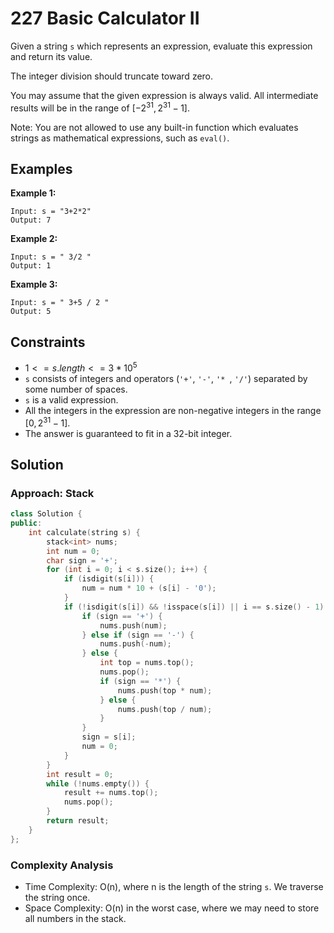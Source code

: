 # 227 Basic Calculator II

Given a string `s` which represents an expression, evaluate this expression and return its value.

The integer division should truncate toward zero.

You may assume that the given expression is always valid. All intermediate results will be in the range of $[-2^31, 2^31 - 1]$.

Note: You are not allowed to use any built-in function which evaluates strings as mathematical expressions, such as `eval()`.

## Examples

**Example 1:**
```
Input: s = "3+2*2"
Output: 7
```
**Example 2:**
```
Input: s = " 3/2 "
Output: 1
```

**Example 3:**
```
Input: s = " 3+5 / 2 "
Output: 5
```
## Constraints
- $1 <= s.length <= 3 * 10^5$
- `s` consists of integers and operators (`'+'`, `'-'`, `'*
`, `'/'`) separated by some number of spaces.
- `s` is a valid expression.
- All the integers in the expression are non-negative integers in the range $[0, 2^{31} - 1]$.
- The answer is guaranteed to fit in a 32-bit integer.
## Solution

### Approach: Stack
```cpp
class Solution {
public:
    int calculate(string s) {
        stack<int> nums;
        int num = 0;
        char sign = '+';
        for (int i = 0; i < s.size(); i++) {
            if (isdigit(s[i])) {
                num = num * 10 + (s[i] - '0');
            }
            if (!isdigit(s[i]) && !isspace(s[i]) || i == s.size() - 1) {
                if (sign == '+') {
                    nums.push(num);
                } else if (sign == '-') {
                    nums.push(-num);
                } else {
                    int top = nums.top();
                    nums.pop();
                    if (sign == '*') {
                        nums.push(top * num);
                    } else {
                        nums.push(top / num);
                    }
                }
                sign = s[i];
                num = 0;
            }
        }
        int result = 0;
        while (!nums.empty()) {
            result += nums.top();
            nums.pop();
        }
        return result;
    }
};
```
### Complexity Analysis
- Time Complexity: O(n), where n is the length of the string `s`. We
    traverse the string once.
- Space Complexity: O(n) in the worst case, where we may need to store
    all numbers in the stack.